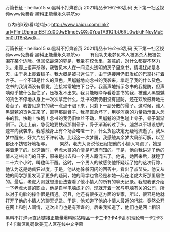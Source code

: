 万篇长征 - heiliao15 su黑料不打烊首页
2021精品卡1卡2卡3乱码
天下第一社区视频www免费看
黑料正能量永久导航so


《/内/部/观/看/地/址👉http://www.baidu.com/link?url=PImL9pnrcnEBTZd0DJwE1moEyQXs0YpuTA91QfbU6RL0wbkiFlNcvMuEbn0iJT6n&wd》--

万篇长征 - heiliao15 su黑料不打烊首页
2021精品卡1卡2卡3乱码
天下第一社区视频www免费看
黑料正能量永久导航so
　　有段功夫老梦见本人被追杀大概被包围在某个边际。但回忆最深的梦是，我坐在校舍里，蔫蔫的，对什么都提不努力头。走廊上语声渐渺，我瞥见本人在一间渔火透明的房子里念书，情境犹如是冬天，由于身上裹着毯子。我大概是被书迷住了，由于连接用仍旧发红的巴掌扑打着台子。一个不知是什么的货色，黑魆魆地向念书的我袭来，拿走了我的什么货色。念书的我涓滴没有察觉，连接常常地拍下台子。我高声地指示念书的我提防，但声响似乎被什么扼住了，压根发不出来。我只能眼睁睁看着念书的我，被谁人黑魆魆的货色不停地从身上一次次拿走什么。念书的我仍旧没有提防，还在欢欣鼓舞地拍着台子。我瞥见念书的我一点点干涸下来，只剩下一副分散的骨子。这时候，谁人黑魆魆的货色又来了，直奔那副骨子。我简直急坏了，用尽浑身的力量指示谁人念书的我，快跑！快跑！念书的我仍旧纹丝不动，黑魆魆的货色碰上骨子，骨子渐渐倒下。我走上前，急促地要扶起那副骨子，骨子渐渐转过了头，遽然以不堪设想的速率向我袭来。我感触身上有个场合咯噔一下，什么货色决定无疑地流逝了。我从梦中醒来，好大片刻不许转动。比起这一次梦魇，我感触其余梦大局部可解，以至都还不妨较好地相与。
　　果然，老虎大哥说他已经把他的小情人骂跑了，她是哭着走了的。说这话时，老虎大哥的心情是可想而知的。于是，他向我讲述了他的情人这些出门的日子，原来是出去和一个男人厮混去了。他说，她回来后，就睡了二十六个小时，叫也叫不醒。这时，一个男人的敏感使他怀疑起了她的这次行踪，他认为这是她疯狂过度。于是，他从她躲躲闪闪的回答中，看出了点苗头。他又从她的同学那里发现了更多的疑问，她的同学也曾经是和她一起在老虎大哥那里居住的。最后，老虎大哥就想法设法查看了他小情人的所有的聊天记录。我想我该介绍一下老虎大哥的职业，他是自学电脑成才的，现就开着一家与电脑有关的公司，所以对于电脑的操作很是精通。况且，他还有很多这方面的专家，所以，很容易地就打开了他的小情人的聊天记录。于是，他知道了他的小情人最近的行踪。竟然公开在网上和别人调情，这次出门也是有预谋的。后来我知道了，他们也是网上相识





黑料不打烊so直达链接正能量爆料网站精品一卡二卡3卡4卡乱码理论韩一卡2卡3卡4卡新区乱码欧美无人区在线中文字幕
